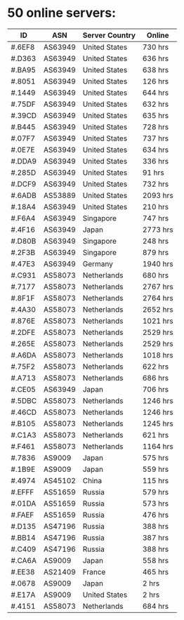 # 50 online servers:

| ID | ASN | Server Country | Online |
| ------ | ------ | ------ | ------ |
| #.6EF8 | AS63949 | United States | 730 hrs |
| #.D363 | AS63949 | United States | 636 hrs |
| #.BA95 | AS63949 | United States | 638 hrs |
| #.8051 | AS63949 | United States | 126 hrs |
| #.1449 | AS63949 | United States | 644 hrs |
| #.75DF | AS63949 | United States | 632 hrs |
| #.39CD | AS63949 | United States | 635 hrs |
| #.B445 | AS63949 | United States | 728 hrs |
| #.07F7 | AS63949 | United States | 737 hrs |
| #.0E7E | AS63949 | United States | 634 hrs |
| #.DDA9 | AS63949 | United States | 336 hrs |
| #.285D | AS63949 | United States | 91 hrs |
| #.DCF9 | AS63949 | United States | 732 hrs |
| #.6ADB | AS53889 | United States | 2093 hrs |
| #.18A4 | AS63949 | United States | 210 hrs |
| #.F6A4 | AS63949 | Singapore | 747 hrs |
| #.4F16 | AS63949 | Japan | 2773 hrs |
| #.D80B | AS63949 | Singapore | 248 hrs |
| #.2F3B | AS63949 | Singapore | 879 hrs |
| #.47E3 | AS63949 | Germany | 1940 hrs |
| #.C931 | AS58073 | Netherlands | 680 hrs |
| #.7177 | AS58073 | Netherlands | 2767 hrs |
| #.8F1F | AS58073 | Netherlands | 2764 hrs |
| #.4A30 | AS58073 | Netherlands | 2652 hrs |
| #.876E | AS58073 | Netherlands | 1021 hrs |
| #.2DFE | AS58073 | Netherlands | 2529 hrs |
| #.265E | AS58073 | Netherlands | 2529 hrs |
| #.A6DA | AS58073 | Netherlands | 1018 hrs |
| #.75F2 | AS58073 | Netherlands | 622 hrs |
| #.A713 | AS58073 | Netherlands | 686 hrs |
| #.CE05 | AS63949 | Japan | 706 hrs |
| #.5DBC | AS58073 | Netherlands | 1246 hrs |
| #.46CD | AS58073 | Netherlands | 1246 hrs |
| #.B105 | AS58073 | Netherlands | 1245 hrs |
| #.C1A3 | AS58073 | Netherlands | 621 hrs |
| #.F461 | AS58073 | Netherlands | 1164 hrs |
| #.7836 | AS9009 | Japan | 575 hrs |
| #.1B9E | AS9009 | Japan | 559 hrs |
| #.4974 | AS45102 | China | 115 hrs |
| #.EFFF | AS51659 | Russia | 579 hrs |
| #.01DA | AS51659 | Russia | 573 hrs |
| #.FAEF | AS51659 | Russia | 476 hrs |
| #.D135 | AS47196 | Russia | 388 hrs |
| #.BB14 | AS47196 | Russia | 387 hrs |
| #.C409 | AS47196 | Russia | 388 hrs |
| #.CA6A | AS9009 | Japan | 558 hrs |
| #.EE38 | AS21409 | France | 465 hrs |
| #.0678 | AS9009 | Japan | 2 hrs |
| #.E17A | AS9009 | United States | 2 hrs |
| #.4151 | AS58073 | Netherlands | 684 hrs |

